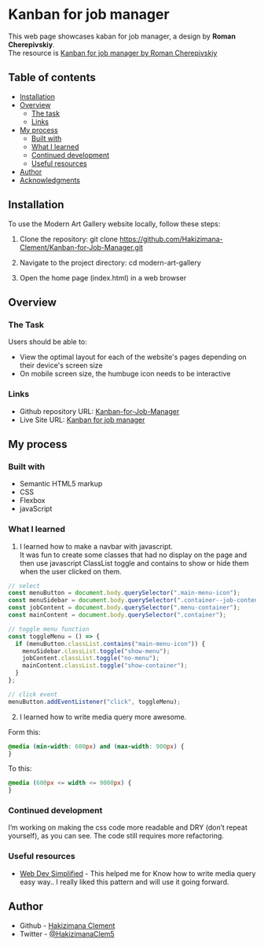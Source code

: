 # Kanban for job manager

This web page showcases kaban for job manager, a design by <b>Roman Cherepivskiy</b>. <br>
The resource is [Kanban for job manager by Roman Cherepivskiy](https://dribbble.com/shots/7024782-Kanban-for-Job-Manager)

## Table of contents

- [Installation](#installation)
- [Overview](#overview)
  - [The task](#the-task)
  - [Links](#links)
- [My process](#my-process)
  - [Built with](#built-with)
  - [What I learned](#what-i-learned)
  - [Continued development](#continued-development)
  - [Useful resources](#useful-resources)
- [Author](#author)
- [Acknowledgments](#acknowledgments)

## Installation

To use the Modern Art Gallery website locally, follow these steps:

1. Clone the repository: git clone https://github.com/Hakizimana-Clement/Kanban-for-Job-Manager.git

2. Navigate to the project directory: cd modern-art-gallery

3. Open the home page (index.html) in a web browser

## Overview

### The Task

Users should be able to:

- View the optimal layout for each of the website's pages depending on their device's screen size
- On mobile screen size, the humbuge icon needs to be interactive

### Links

- Github repository URL: [Kanban-for-Job-Manager](https://github.com/Hakizimana-Clement/Kanban-for-Job-Manager)
- Live Site URL: [Kanban for job manager](https://hakizimana-clement.github.io/Kanban-for-Job-Manager/)

## My process

### Built with

- Semantic HTML5 markup
- CSS
- Flexbox
- javaScript

### What I learned

1. I learned how to make a navbar with javascript.<br>
   It was fun to create some classes that had no display on the page and then use javascript ClassList toggle and contains to show or hide them when the user clicked on them.

```js
// select
const menuButton = document.body.querySelector(".main-menu-icon");
const menuSidebar = document.body.querySelector(".container--job-content");
const jobContent = document.body.querySelector(".menu-container");
const mainContent = document.body.querySelector(".container");

// toggle menu function
const toggleMenu = () => {
  if (menuButton.classList.contains("main-menu-icon")) {
    menuSidebar.classList.toggle("show-menu");
    jobContent.classList.toggle("no-menu");
    mainContent.classList.toggle("show-container");
  }
};

// click event
menuButton.addEventListener("click", toggleMenu);
```

2. I learned how to write media query more awesome.

Form this:

```css
@media (min-width: 600px) and (max-width: 900px) {
}
```

To this:

```css
@media (600px <= width <= 9000px) {
}
```

### Continued development

I’m working on making the css code more readable and DRY (don’t repeat yourself), as you can see. The code still requires more refactoring.

### Useful resources

- [Web Dev Simplified](https://www.youtube.com/shorts/IQqpnu6AhE8) - This helped me for Know how to write media query easy way.. I really liked this pattern and will use it going forward.

## Author

- Github - [Hakizimana Clement](https://github.com/Hakizimana-Clement/)
- Twitter - [@HakizimanaClem5](https://www.twitter.com/HakizimanaClem5)
